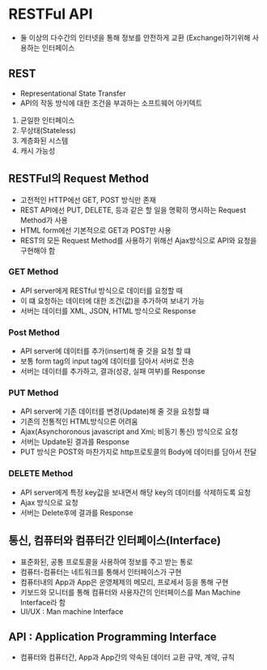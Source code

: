 # RESTFul API

- 둘 이상의 다수간의 인터넷을 통해 정보를 안전하게 교환 (Exchange)하기위해 사용하는 인터페이스

## REST

- Representational State Transfer
- API의 작동 방식에 대한 조건을 부과하는 소프트웨어 아키텍트

1. 균일한 인터페이스
2. 무상태(Stateless)
3. 계층화된 시스템
4. 캐시 가능성

## RESTFul의 Request Method

- 고전적인 HTTP에선 GET, POST 방식만 존재
- REST API에선 PUT, DELETE, 등과 같은 할 일을 명확히 명시하는 Request Method가 사용
- HTML form에선 기본적으로 GET과 POST만 사용
- REST의 모든 Request Method를 사용하기 위해선
  Ajax방식으로 API와 요청을 구현해야 함

### GET Method

- API server에게 RESTful 방식으로 데이터를 요청할 때
- 이 떄 요청하는 데이터에 대한 조건(값)을 추가하여 보내기 가능
- 서버는 데이터를 XML, JSON, HTML 방식으로 Response

### Post Method

- API server에 데이터를 추가(insert)해 줄 것을 요청 할 떄
- 보통 form tag의 input tag에 데이터를 담아서 서버로 전송
- 서버는 데이터를 추가하고, 결과(성광, 실패 여부)를 Response

### PUT Method

- API server에 기존 데이터를 변경(Update)해 줄 것을 요청할 떄
- 기존의 전통적인 HTML방식으론 어려움
- Ajax(Asynchoronous javascript and Xml; 비동기 통신) 방식으로 요청
- 서버는 Update된 결과를 Response
- PUT 방식은 POST와 마찬가지로 http프로토콜의 Body에 데이터를 담아서 전달

### DELETE Method

- API server에게 특정 key값을 보내면서 해당 key의 데이터를 삭제하도록 요청
- Ajax 방식으로 요청
- 서버는 Delete후에 결과를 Response

## 통신, 컴퓨터와 컴퓨터간 인터페이스(Interface)

- 표준화된, 공통 프로토콜을 사용하여 정보를 주고 받는 통로
- 컴퓨터-컴퓨터는 네트워크를 통해서 인터페이스가 구현
- 컴퓨터내의 App과 App은 운영체제의 메모리, 프로세서 등을 통해 구현
- 키보드와 모니터를 통해 컴퓨터와 사용자간의 인터페이스를 Man Machine Interface라 함
- UI/UX : Man machine Interface

## API : Application Programming Interface

- 컴퓨터와 컴퓨터간, App과 App간의 약속된 데이터 교환 규약, 계약, 규칙
